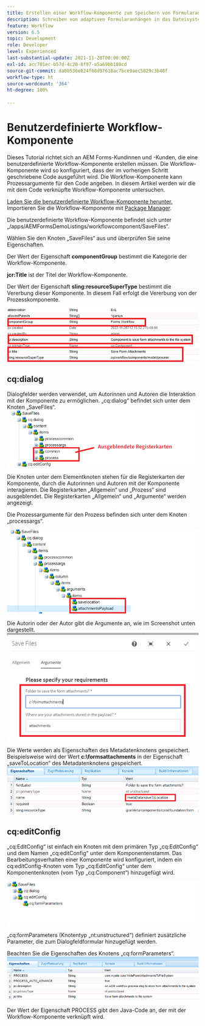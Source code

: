 ```yaml
---
title: Erstellen einer Workflow-Komponente zum Speichern von Formularanhängen im Dateisystem
description: Schreiben von adaptiven Formularanhängen in das Dateisystem mithilfe einer benutzerdefinierten Workflow-Komponente
feature: Workflow
version: 6.5
topic: Development
role: Developer
level: Experienced
last-substantial-update: 2021-11-28T00:00:00Z
exl-id: acc701ec-b57d-4c20-8f97-a5a69bb180cd
source-git-commit: da0b536e824f68d97618ac7bce9aec5829c3b48f
workflow-type: ht
source-wordcount: '364'
ht-degree: 100%

---
```


# Benutzerdefinierte Workflow-Komponente

Dieses Tutorial richtet sich an AEM Forms-Kundinnen und -Kunden, die eine benutzerdefinierte Workflow-Komponente erstellen müssen. Die Workflow-Komponente wird so konfiguriert, dass der im vorherigen Schritt geschriebene Code ausgeführt wird. Die Workflow-Komponente kann Prozessargumente für den Code angeben. In diesem Artikel werden wir die mit dem Code verknüpfte Workflow-Komponente untersuchen.


[Laden Sie die benutzerdefinierte Workflow-Komponente herunter.](assets/saveFiles.zip)
Importieren Sie die Workflow-Komponente mit [Package Manager](http://localhost:4502/crx/packmgr/index.jsp).

Die benutzerdefinierte Workflow-Komponente befindet sich unter „/apps/AEMFormsDemoListings/workflowcomponent/SaveFiles“.

Wählen Sie den Knoten „SaveFiles“ aus und überprüfen Sie seine Eigenschaften.

Der Wert der Eigenschaft **componentGroup** bestimmt die Kategorie der Workflow-Komponente.

**jcr:Title** ist der Titel der Workflow-Komponente.

Der Wert der Eigenschaft **sling:resourceSuperType** bestimmt die Vererbung dieser Komponente. In diesem Fall erfolgt die Vererbung von der Prozesskomponente.


![component-properties](assets/component-properties1.png)

## cq:dialog

Dialogfelder werden verwendet, um Autorinnen und Autoren die Interaktion mit der Komponente zu ermöglichen. „cq:dialog“ befindet sich unter dem Knoten „SaveFiles“.
![cq-dialog](assets/cq-dialog.png)

Die Knoten unter dem Elementknoten stehen für die Registerkarten der Komponente, durch die Autorinnen und Autoren mit der Komponente interagieren. Die Registerkarten „Allgemein“ und „Prozess“ sind ausgeblendet. Die Registerkarten „Allgemein“ und „Argumente“ werden angezeigt.

Die Prozessargumente für den Prozess befinden sich unter dem Knoten „processargs“.

![process-args](assets/process-arguments.png)

Die Autorin oder der Autor gibt die Argumente an, wie im Screenshot unten dargestellt.
![workflow-component](assets/custom-workflow-component.png)

Die Werte werden als Eigenschaften des Metadatenknotens gespeichert. Beispielsweise wird der Wert **c:\formsattachments** in der Eigenschaft „saveToLocation“ des Metadatenknotens gespeichert.
![save-location](assets/save-to-location.png)

## cq:editConfig

„cq:EditConfig“ ist einfach ein Knoten mit dem primären Typ „cq:EditConfig“ und dem Namen „cq:editConfig“ unter dem Komponentenstamm.
Das Bearbeitungsverhalten einer Komponente wird konfiguriert, indem ein cq:editConfig-Knoten vom Typ „cq:EditConfig“ unter dem Komponentenknoten (vom Typ „cq:Component“) hinzugefügt wird.

![edit-config](assets/cq-edit-config.png)

„cq:formParameters (Knotentyp „nt:unstructured“) definiert zusätzliche Parameter, die zum Dialogfeldformular hinzugefügt werden.


Beachten Sie die Eigenschaften des Knotens „cq:formParameters“.
![from-parameters-properties](assets/form-parameters-properties.png)

Der Wert der Eigenschaft PROCESS gibt den Java-Code an, der mit der Workflow-Komponente verknüpft wird.
